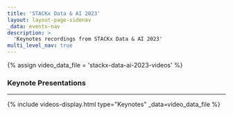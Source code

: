 ```yaml
---
title: 'STACKx Data & AI 2023'
layout: layout-page-sidenav
_data: events-nav
description: >
  'Keynotes recordings from STACKx Data & AI 2023'
multi_level_nav: true
---
```


{% assign video_data_file = 'stackx-data-ai-2023-videos' %}

### Keynote Presentations

<hr />

{% include videos-display.html type="Keynotes" _data=video_data_file %} 
